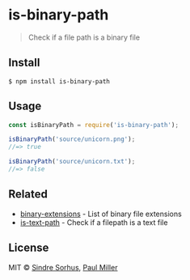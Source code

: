 # is-binary-path

> Check if a file path is a binary file

## Install

```text
$ npm install is-binary-path
```

## Usage

```javascript
const isBinaryPath = require('is-binary-path');

isBinaryPath('source/unicorn.png');
//=> true

isBinaryPath('source/unicorn.txt');
//=> false
```

## Related

* [binary-extensions](https://github.com/sindresorhus/binary-extensions) - List of binary file extensions
* [is-text-path](https://github.com/sindresorhus/is-text-path) - Check if a filepath is a text file

## License

MIT © [Sindre Sorhus](https://sindresorhus.com), [Paul Miller](https://paulmillr.com)

